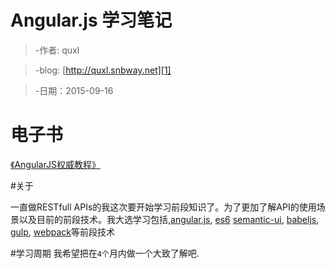 # Angular.js 学习笔记
> -作者: quxl

> -blog: [http://quxl.snbway.net][1]

> -日期：2015-09-16

# 电子书
[《AngularJS权威教程》][2]


#关于

一直做RESTfull APIs的我这次要开始学习前段知识了。为了更加了解API的使用场景以及目前的前段技术。我大选学习包括,[angular.js][4], [es6][5]
[semantic-ui][3], [babeljs][8], [gulp][7], [webpack][6]等前段技术


#学习周期
我希望把在`4个`月内做一个大致了解吧.

[1]:http://quxl.snbway.net
[2]:/books/AngularJS权威教程.pdf
[3]:http://semantic-ui.com/
[4]:https://angularjs.org/
[5]:http://es6.ruanyifeng.com/
[6]:https://webpack.github.io/
[7]:http://gulpjs.com/
[8]:http://babeljs.io/
